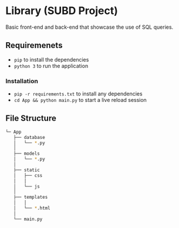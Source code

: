 # Library (SUBD Project)

Basic front-end and back-end that showcase the use of SQL queries.

## Requiremenets

- `pip` to install the dependencies
- `python 3` to run the application

### Installation

- `pip -r requirements.txt` to install any dependencies
- `cd App && python main.py` to start a live reload session

## File Structure

```bash
└─ App
   ├── database
   │   └── *.py
   │
   ├── models
   │   └── *.py
   │
   ├── static
   │   ├── css
   │   │
   │   └── js
   │
   ├── templates
   │   │
   │   └── *.html
   │
   └── main.py

```